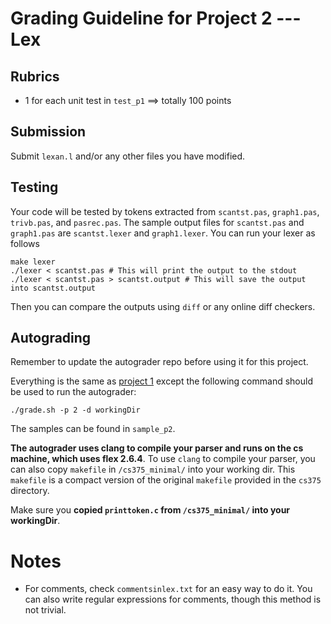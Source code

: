 # Grading Guideline for Project 2 --- Lex

## Rubrics

- 1 for each unit test in `test_p1` ==> totally 100 points

## Submission

Submit `lexan.l` and/or any other files you have modified.

## Testing

Your code will be tested by tokens extracted from `scantst.pas`, `graph1.pas`, 
`trivb.pas`, and `pasrec.pas`. 
The sample output files for `scantst.pas` and `graph1.pas` are `scantst.lexer` and 
`graph1.lexer`.
You can run your lexer as follows
```
make lexer
./lexer < scantst.pas # This will print the output to the stdout
./lexer < scantst.pas > scantst.output # This will save the output into scantst.output
```
Then you can compare the outputs using `diff` or any online diff checkers.

## Autograding

Remember to update the autograder repo before using it for this project.

Everything is the same as [project 1](https://github.com/zhanglx13/CS375_Compilers_Autograder/blob/master/rubrics/p1.md#Autograding)
except the following command should be used to run the autograder:
```
./grade.sh -p 2 -d workingDir
```
The samples can be found in `sample_p2`.

**The autograder uses clang to compile your parser and runs on the cs machine, which uses flex 2.6.4**.
To use `clang` to compile your parser, you can also copy `makefile` in `/cs375_minimal/`
into your working dir. 
This `makefile` is a compact version of the original `makefile` provided in the `cs375`
directory.

Make sure you **copied `printtoken.c` from `/cs375_minimal/` into your workingDir**.



# Notes

- For comments, check `commentsinlex.txt` for an easy way to do it.
You can also write regular expressions for comments, though this method is not 
trivial.
